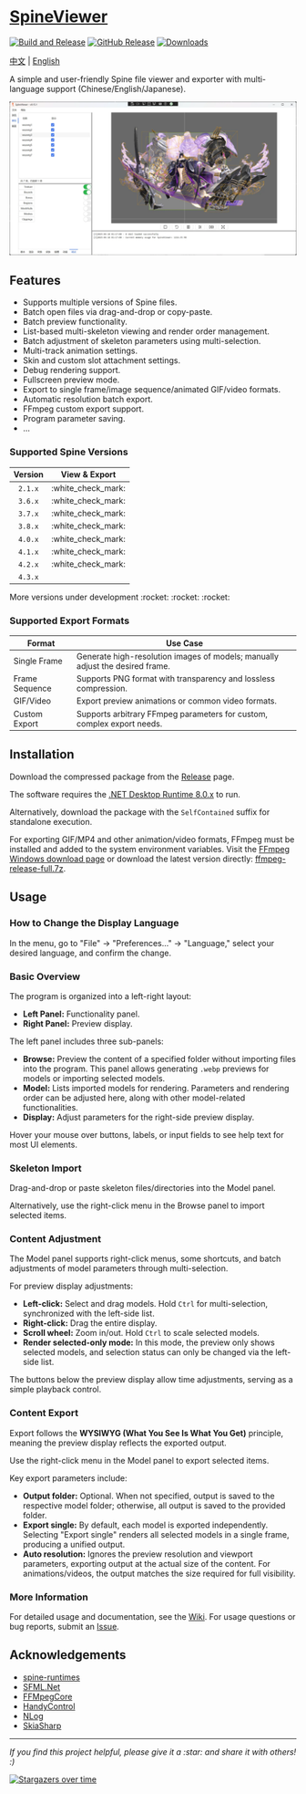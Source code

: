 # [SpineViewer](https://github.com/ww-rm/SpineViewer)

[![Build and Release](https://github.com/ww-rm/SpineViewer/actions/workflows/dotnet-desktop.yml/badge.svg)](https://github.com/ww-rm/SpineViewer/actions/workflows/dotnet-desktop.yml)
[![GitHub Release](https://img.shields.io/github/v/release/ww-rm/SpineViewer?logo=github\&logoColor=959da5\&label=Release\&labelColor=3f4850)](https://github.com/ww-rm/SpineViewer/releases)
[![Downloads](https://img.shields.io/github/downloads/ww-rm/SpineViewer/total?logo=github\&logoColor=959da5\&label=Downloads\&labelColor=3f4850)](https://github.com/ww-rm/SpineViewer/releases)

[中文](README.md) | [English](README.en.md)

A simple and user-friendly Spine file viewer and exporter with multi-language support (Chinese/English/Japanese).

![previewer](img/preview.webp)

## Features

* Supports multiple versions of Spine files.
* Batch open files via drag-and-drop or copy-paste.
* Batch preview functionality.
* List-based multi-skeleton viewing and render order management.
* Batch adjustment of skeleton parameters using multi-selection.
* Multi-track animation settings.
* Skin and custom slot attachment settings.
* Debug rendering support.
* Fullscreen preview mode.
* Export to single frame/image sequence/animated GIF/video formats.
* Automatic resolution batch export.
* FFmpeg custom export support.
* Program parameter saving.
* ...

### Supported Spine Versions

| Version |     View & Export    |
| :-----: | :------------------: |
| `2.1.x` | :white\_check\_mark: |
| `3.6.x` | :white\_check\_mark: |
| `3.7.x` | :white\_check\_mark: |
| `3.8.x` | :white\_check\_mark: |
| `4.0.x` | :white\_check\_mark: |
| `4.1.x` | :white\_check\_mark: |
| `4.2.x` | :white\_check\_mark: |
| `4.3.x` |                      |

More versions under development \:rocket: \:rocket: \:rocket:

### Supported Export Formats

| Format         | Use Case                                                                      |
| -------------- | ----------------------------------------------------------------------------- |
| Single Frame   | Generate high-resolution images of models; manually adjust the desired frame. |
| Frame Sequence | Supports PNG format with transparency and lossless compression.               |
| GIF/Video      | Export preview animations or common video formats.                            |
| Custom Export  | Supports arbitrary FFmpeg parameters for custom, complex export needs.        |

## Installation

Download the compressed package from the [Release](https://github.com/ww-rm/SpineViewer/releases) page.

The software requires the [.NET Desktop Runtime 8.0.x](https://dotnet.microsoft.com/download/dotnet/8.0) to run.

Alternatively, download the package with the `SelfContained` suffix for standalone execution.

For exporting GIF/MP4 and other animation/video formats, FFmpeg must be installed and added to the system environment variables. Visit the [FFmpeg Windows download page](https://ffmpeg.org/download.html#build-windows) or download the latest version directly: [ffmpeg-release-full.7z](https://www.gyan.dev/ffmpeg/builds/ffmpeg-release-full.7z).

## Usage

### How to Change the Display Language

In the menu, go to "File" -> "Preferences..." -> "Language," select your desired language, and confirm the change.

### Basic Overview

The program is organized into a left-right layout:

* **Left Panel:** Functionality panel.
* **Right Panel:** Preview display.

The left panel includes three sub-panels:

* **Browse:** Preview the content of a specified folder without importing files into the program. This panel allows generating `.webp` previews for models or importing selected models.
* **Model:** Lists imported models for rendering. Parameters and rendering order can be adjusted here, along with other model-related functionalities.
* **Display:** Adjust parameters for the right-side preview display.

Hover your mouse over buttons, labels, or input fields to see help text for most UI elements.

### Skeleton Import

Drag-and-drop or paste skeleton files/directories into the Model panel.

Alternatively, use the right-click menu in the Browse panel to import selected items.

### Content Adjustment

The Model panel supports right-click menus, some shortcuts, and batch adjustments of model parameters through multi-selection.

For preview display adjustments:

* **Left-click:** Select and drag models. Hold `Ctrl` for multi-selection, synchronized with the left-side list.
* **Right-click:** Drag the entire display.
* **Scroll wheel:** Zoom in/out. Hold `Ctrl` to scale selected models.
* **Render selected-only mode:** In this mode, the preview only shows selected models, and selection status can only be changed via the left-side list.

The buttons below the preview display allow time adjustments, serving as a simple playback control.

### Content Export

Export follows the **WYSIWYG (What You See Is What You Get)** principle, meaning the preview display reflects the exported output.

Use the right-click menu in the Model panel to export selected items.

Key export parameters include:

* **Output folder:** Optional. When not specified, output is saved to the respective model folder; otherwise, all output is saved to the provided folder.
* **Export single:** By default, each model is exported independently. Selecting "Export single" renders all selected models in a single frame, producing a unified output.
* **Auto resolution:** Ignores the preview resolution and viewport parameters, exporting output at the actual size of the content. For animations/videos, the output matches the size required for full visibility.

### More Information

For detailed usage and documentation, see the [Wiki](https://github.com/ww-rm/SpineViewer/wiki). For usage questions or bug reports, submit an [Issue](https://github.com/ww-rm/SpineViewer/issues).

## Acknowledgements

* [spine-runtimes](https://github.com/EsotericSoftware/spine-runtimes)
* [SFML.Net](https://github.com/SFML/SFML.Net)
* [FFMpegCore](https://github.com/rosenbjerg/FFMpegCore)
* [HandyControl](https://github.com/HandyOrg/HandyControl)
* [NLog](https://github.com/NLog/NLog)
* [SkiaSharp](https://github.com/mono/SkiaSharp)

---

*If you find this project helpful, please give it a \:star: and share it with others! :)*

[![Stargazers over time](https://starchart.cc/ww-rm/SpineViewer.svg?variant=adaptive)](https://starchart.cc/ww-rm/SpineViewer)
